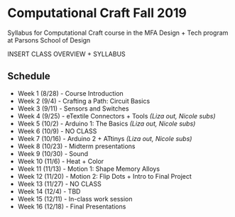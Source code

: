 # Computational Craft Fall 2019
Syllabus for Computational Craft course in the MFA Design + Tech program at Parsons School of Design

INSERT CLASS OVERVIEW + SYLLABUS

## Schedule
- Week 1 (8/28) - Course Introduction
- Week 2 (9/4) - Crafting a Path: Circuit Basics
- Week 3 (9/11) - Sensors and Switches
- Week 4 (9/25) - eTextile Connectors + Tools *(Liza out, Nicole subs)*
- Week 5 (10/2) - Arduino 1: The Basics *(Liza out, Nicole subs)*
- Week 6 (10/9) - NO CLASS
- Week 7 (10/16) - Arduino 2 + ATtinys *(Liza out, Nicole subs)*
- Week 8 (10/23) - Midterm presentations
- Week 9 (10/30) - Sound
- Week 10 (11/6) - Heat + Color
- Week 11 (11/13) - Motion 1: Shape Memory Alloys
- Week 12 (11/20) - Motion 2: Flip Dots + Intro to Final Project
- Week 13 (11/27) - NO CLASS
- Week 14 (12/4) - TBD
- Week 15 (12/11) - In-class work session
- Week 16 (12/18) - Final Presentations


